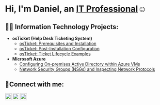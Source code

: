 <h1>Hi, I'm Daniel, an <a href=https://www.linkedin.com/in/oscar-daniel-gonzalez-a146b8190/>IT Professional</a>☺</h1>


<h2>👨‍💻 Information Technology Projects:</h2>

- <b>osTicket (Help Desk Ticketing System)</b>
  - [osTicket: Prerequisites and Installation](https://github.com/Daniel-Gonzalezz/osticket-prereqs)
  - [osTicket: Post-Installation Configuration](https://github.com/Daniel-Gonzalezz/post-install-config)
  - [osTicket: Ticket Lifecycle Examples](https://github.com/daniel-Gonzalezz/ticket-lifecycle)
- <b>Microsoft Azure</b>
  - [Configuring On-premises Active Directory within Azure VMs](https://github.com/Daniel-Gonzalezz/configure-ad)
  - [Network Security Groups (NSGs) and Inspecting Network Protocols](https://github.com/Daniel-Gonzalezz/azure-network-protocols)

<h2>🤳Connect with me:</h2>

[<img align="left" alt="Josh | Twitter" width="22px" src="https://cdn.jsdelivr.net/npm/simple-icons@v3/icons/twitter.svg" />][twitter]
[<img align="left" alt="Josh | LinkedIn" width="22px" src="https://cdn.jsdelivr.net/npm/simple-icons@v3/icons/linkedin.svg" />][linkedin]
[<img align="left" alt="Josh | Instagram" width="22px" src="https://cdn.jsdelivr.net/npm/simple-icons@v3/icons/instagram.svg" />][instagram]

[twitter]: https://twitter.com
[instagram]: https://www.instagram.com
[linkedin]: https://linkedin.com
